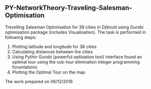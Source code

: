 ## PY-NetworkTheory-Traveling-Salesman-Optimisation
Trevelling Salesman Optimisation for 38 cities in Djibouti using Gurobi optimisation package (includes Visualisation). The task is performed in following steps:  
1. Plotting latitude and longitude for 38 cities  
2. Calculating distances between the cities  
3. Using Pythin Gurobi (powerful optiisation tool) interface found an optimal tour using the sub-tour elimination integer programming forumlations  
4. Plotting the Optimal Tour on the map

The work prepared on 06/12/2016
